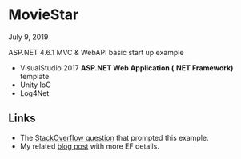 # MovieStar

July 9, 2019

ASP.NET 4.6.1 MVC & WebAPI basic start up example

* VisualStudio 2017 **ASP.NET Web Application (.NET Framework)** template
* Unity IoC
* Log4Net

## Links

* The [StackOverflow question](https://stackoverflow.com/a/48030156/2030565) that prompted this example.
* My related [blog post](https://jasenhk.wordpress.com/2017/05/20/entity-framework-dbcontext-with-unity-ioc/) with more EF details.
